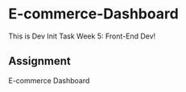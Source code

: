 # E-commerce-Dashboard

This is Dev Init Task Week 5: Front-End Dev!

## Assignment

E-commerce Dashboard
